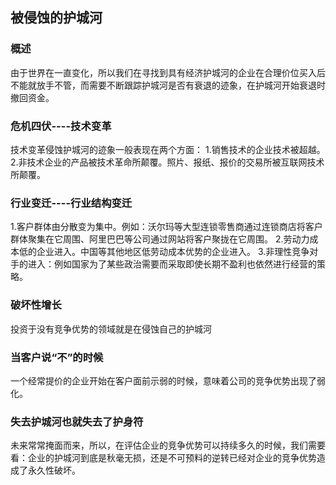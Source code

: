## 被侵蚀的护城河
### 概述
由于世界在一直变化，所以我们在寻找到具有经济护城河的企业在合理价位买入后不能就放手不管，而需要不断跟踪护城河是否有衰退的迹象，在护城河开始衰退时撤回资金。

### 危机四伏----技术变革
技术变革侵蚀护城河的迹象一般表现在两个方面：
1.销售技术的企业技术被超越。
2.非技术企业的产品被技术革命所颠覆。照片、报纸、报价的交易所被互联网技术所颠覆。

### 行业变迁----行业结构变迁
1.客户群体由分散变为集中。例如：沃尔玛等大型连锁零售商通过连锁商店将客户群体聚集在它周围、阿里巴巴等公司通过网站将客户聚拢在它周围。
2.劳动力成本低的企业进入。中国等其他地区低劳动成本优势的企业进入。
3.非理性竞争对手的进入：例如国家为了某些政治需要而采取即使长期不盈利也依然进行经营的策略。

### 破坏性增长
投资于没有竞争优势的领域就是在侵蚀自己的护城河

### 当客户说“不”的时候
一个经常提价的企业开始在客户面前示弱的时候，意味着公司的竞争优势出现了弱化。

### 失去护城河也就失去了护身符
未来常常掩面而来，所以，在评估企业的竞争优势可以持续多久的时候，我们需要看：企业的护城河到底是秋毫无损，还是不可预料的逆转已经对企业的竞争优势造成了永久性破坏。